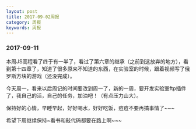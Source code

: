 ```yaml
---
layout: post
title: 2017-09-02周报
category: 周报
keywords: 周报
---
```




### 2017-09-11
本周JS高程看了终于有一半了，看过了第六章的继承（之前到这放弃的地方），看到第十四章了，知道了很多原来不知道的东西，在实验室的时候，跟着视频写了俄罗斯方块的游戏（还没完成）。

今天周一，看来以后周记的时间要改到周一了，新的一周，要开发实验室ftp插件了，我自己的活，自己的任务，加油吧！（有点压力山大）。

保持好的心情，早睡早起，好好喝水，好好吃饭，痘痘不要再搞事情了~~~

希望下周继续保持~看书和敲代码都要在路上啊~~~

